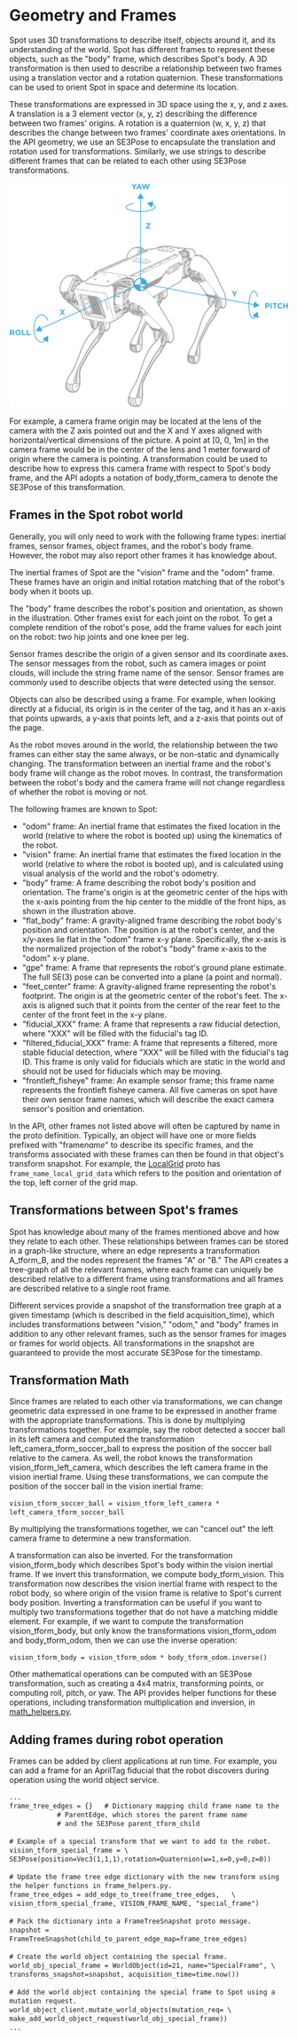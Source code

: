 <!--
Copyright (c) 2023 Boston Dynamics, Inc.  All rights reserved.

Downloading, reproducing, distributing or otherwise using the SDK Software
is subject to the terms and conditions of the Boston Dynamics Software
Development Kit License (20191101-BDSDK-SL).
-->

# Geometry and Frames

Spot uses 3D transformations to describe itself, objects around it, and its understanding of the world. Spot has different frames to represent these objects, such as the "body" frame, which describes Spot's body. A 3D transformation is then used to describe a relationship between two frames using a translation vector and a rotation quaternion. These transformations can be used to orient Spot in space and determine its location.

These transformations are expressed in 3D space using the x, y, and z axes. A translation is a 3 element vector (x, y, z) describing the difference between two frames' origins. A rotation is a quaternion (w, x, y, z) that describes the change between two frames' coordinate axes orientations. In the API geometry, we use an SE3Pose to encapsulate the translation and rotation used for transformations. Similarly, we use strings to describe different frames that can be related to each other using SE3Pose transformations.

![Spot frames](spotframes.png)

For example, a camera frame origin may be located at the lens of the camera with the Z axis pointed out and the X and Y axes aligned with horizontal/vertical dimensions of the picture. A point at \[0, 0, 1m\] in the camera frame would be in the center of the lens and 1 meter forward of origin where the camera is pointing. A transformation could be used to describe how to express this camera frame with respect to Spot's body frame, and the API adopts a notation of body_tform_camera to denote the SE3Pose of this transformation.

## Frames in the Spot robot world

Generally, you will only need to work with the following frame types: inertial frames, sensor frames, object frames, and the robot's body frame. However, the robot may also report other frames it has knowledge about.

The inertial frames of Spot are the "vision" frame and the "odom" frame. These frames have an origin and initial rotation matching that of the robot's body when it boots up.

The "body" frame describes the robot's position and orientation, as shown in the illustration. Other frames exist for each joint on the robot. To get a complete rendition of the robot's pose, add the frame values for each joint on the robot: two hip joints and one knee per leg.

Sensor frames describe the origin of a given sensor and its coordinate axes. The sensor messages from the robot, such as camera images or point clouds, will include the string frame name of the sensor. Sensor frames are commonly used to describe objects that were detected using the sensor.

Objects can also be described using a frame. For example, when looking directly at a fiducial, its origin is in the center of the tag, and it has an x-axis that points upwards, a y-axis that points left, and a z-axis that points out of the page.

As the robot moves around in the world, the relationship between the two frames can either stay the same always, or be non-static and dynamically changing. The transformation between an inertial frame and the robot's body frame will change as the robot moves. In contrast, the transformation between the robot's body and the camera frame will not change regardless of whether the robot is moving or not.

The following frames are known to Spot:

- "odom" frame: An inertial frame that estimates the fixed location in the world (relative to where the robot is booted up) using the kinematics of the robot.
- "vision" frame: An inertial frame that estimates the fixed location in the world (relative to where the robot is booted up), and is calculated using visual analysis of the world and the robot's odometry.
- "body" frame: A frame describing the robot body's position and orientation. The frame's origin is at the geometric center of the hips with the x-axis pointing from the hip center to the middle of the front hips, as shown in the illustration above.
- "flat_body" frame: A gravity-aligned frame describing the robot body's position and orientation. The position is at the robot's center, and the x/y-axes lie flat in the "odom" frame x-y plane. Specifically, the x-axis is the normalized projection of the robot's "body" frame x-axis to the "odom" x-y plane.
- "gpe" frame: A frame that represents the robot's ground plane estimate. The full SE(3) pose can be converted into a plane (a point and normal).
- "feet_center" frame: A gravity-aligned frame representing the robot's footprint. The origin is at the geometric center of the robot's feet. The x-axis is aligned such that it points from the center of the rear feet to the center of the front feet in the x-y plane.
- "fiducial_XXX" frame: A frame that represents a raw fiducial detection, where "XXX" will be filled with the fiducial's tag ID.
- "filtered_fiducial_XXX" frame: A frame that represents a filtered, more stable fiducial detection, where "XXX" will be filled with the fiducial's tag ID. This frame is only valid for fiducials which are static in the world and should not be used for fiducials which may be moving.
- "frontleft_fisheye" frame: An example sensor frame; this frame name represents the frontleft fisheye camera. All five cameras on spot have their own sensor frame names, which will describe the exact camera sensor's position and orientation.

In the API, other frames not listed above will often be captured by name in the proto definition. Typically, an object will have one or more fields prefixed with "frame*name*" to describe its specific frames, and the transforms associated with these frames can then be found in that object's transform snapshot. For example, the [LocalGrid](../../protos/bosdyn/api/local_grid.proto) proto has `frame_name_local_grid_data` which refers to the position and orientation of the top, left corner of the grid map.

## Transformations between Spot's frames

Spot has knowledge about many of the frames mentioned above and how they relate to each other. These relationships between frames can be stored in a graph-like structure, where an edge represents a transformation A_tform_B, and the nodes represent the frames "A" or "B." The API creates a tree-graph of all the relevant frames, where each frame can uniquely be described relative to a different frame using transformations and all frames are described relative to a single root frame.

Different services provide a snapshot of the transformation tree graph at a given timestamp (which is described in the field acquisition_time), which includes transformations between "vision," "odom," and "body" frames in addition to any other relevant frames, such as the sensor frames for images or frames for world objects. All transformations in the snapshot are guaranteed to provide the most accurate SE3Pose for the timestamp.

## Transformation Math

Since frames are related to each other via transformations, we can change geometric data expressed in one frame to be expressed in another frame with the appropriate transformations. This is done by multiplying transformations together. For example, say the robot detected a soccer ball in its left camera and computed the transformation left_camera_tform_soccer_ball to express the position of the soccer ball relative to the camera. As well, the robot knows the transformation vision_tform_left_camera, which describes the left camera frame in the vision inertial frame. Using these transformations, we can compute the position of the soccer ball in the vision inertial frame:

    vision_tform_soccer_ball = vision_tform_left_camera * left_camera_tform_soccer_ball

By multiplying the transformations together, we can "cancel out" the left camera frame to determine a new transformation.

A transformation can also be inverted. For the transformation vision_tform_body which describes Spot's body within the vision inertial frame. If we invert this transformation, we compute body_tform_vision. This transformation now describes the vision inertial frame with respect to the robot body, so where origin of the vision frame is relative to Spot's current body position. Inverting a transformation can be useful if you want to multiply two transformations together that do not have a matching middle element. For example, if we want to compute the transformation vision_tform_body, but only know the transformations vision_tform_odom and body_tform_odom, then we can use the inverse operation:

    vision_tform_body = vision_tform_odom * body_tform_odom.inverse()

Other mathematical operations can be computed with an SE3Pose transformation, such as creating a 4x4 matrix, transforming points, or computing roll, pitch, or yaw. The API provides helper functions for these operations, including transformation multiplication and inversion, in [math_helpers.py](../../python/bosdyn-client/src/bosdyn/client/math_helpers.py).

## Adding frames during robot operation

Frames can be added by client applications at run time. For example, you can add a frame for an AprilTag fiducial that the robot discovers during operation using the world object service.

    ...
    frame_tree_edges = {}	# Dictionary mapping child frame name to the
         		# ParentEdge, which stores the parent frame name
         		# and the SE3Pose parent_tform_child

    # Example of a special transform that we want to add to the robot.
    vision_tform_special_frame = \
    SE3Pose(position=Vec3(1,1,1),rotation=Quaternion(w=1,x=0,y=0,z=0))

    # Update the frame tree edge dictionary with the new transform using the helper functions in frame_helpers.py.
    frame_tree_edges = add_edge_to_tree(frame_tree_edges, 	\
    vision_tform_special_frame, VISION_FRAME_NAME, "special_frame")

    # Pack the dictionary into a FrameTreeSnapshot proto message.
    snapshot = FrameTreeSnapshot(child_to_parent_edge_map=frame_tree_edges)

    # Create the world object containing the special frame.
    world_obj_special_frame = WorldObject(id=21, name="SpecialFrame", \
    transforms_snapshot=snapshot, acquisition_time=time.now())

    # Add the world object containing the special frame to Spot using a mutation request.
    world_object_client.mutate_world_objects(mutation_req= \
    make_add_world_object_request(world_obj_special_frame))
    ...
